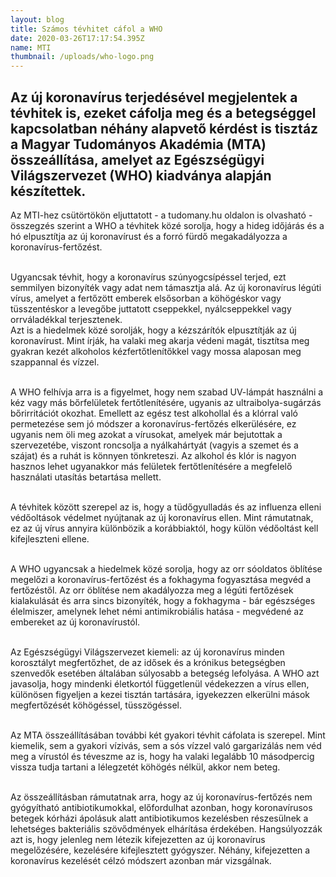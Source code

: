 ```yaml
---
layout: blog
title: Számos tévhitet cáfol a WHO
date: 2020-03-26T17:17:54.395Z
name: MTI
thumbnail: /uploads/who-logo.png
---
```

## Az új koronavírus terjedésével megjelentek a tévhitek is, ezeket cáfolja meg és a betegséggel kapcsolatban néhány alapvető kérdést is tisztáz a Magyar Tudományos Akadémia (MTA) összeállítása, amelyet az Egészségügyi Világszervezet (WHO) kiadványa alapján készítettek.

Az MTI-hez csütörtökön eljuttatott - a tudomany.hu oldalon is olvasható - összegzés szerint a WHO a tévhitek közé sorolja, hogy a hideg időjárás és a hó elpusztítja az új koronavírust és a forró fürdő megakadályozza a koronavírus-fertőzést.

\
Ugyancsak tévhit, hogy a koronavírus szúnyogcsípéssel terjed, ezt semmilyen bizonyíték vagy adat nem támasztja alá. Az új koronavírus légúti vírus, amelyet a fertőzött emberek elsősorban a köhögéskor vagy tüsszentéskor a levegőbe juttatott cseppekkel, nyálcseppekkel vagy orrváladékkal terjesztenek.\
Azt is a hiedelmek közé sorolják, hogy a kézszárítók elpusztítják az új koronavírust. Mint írják, ha valaki meg akarja védeni magát, tisztítsa meg gyakran kezét alkoholos kézfertőtlenítőkkel vagy mossa alaposan meg szappannal és vízzel.

\
A WHO felhívja arra is a figyelmet, hogy nem szabad UV-lámpát használni a kéz vagy más bőrfelületek fertőtlenítésére, ugyanis az ultraibolya-sugárzás bőrirritációt okozhat. Emellett az egész test alkohollal és a klórral való permetezése sem jó módszer a koronavírus-fertőzés elkerülésére, ez ugyanis nem öli meg azokat a vírusokat, amelyek már bejutottak a szervezetébe, viszont roncsolja a nyálkahártyát (vagyis a szemet és a szájat) és a ruhát is könnyen tönkreteszi. Az alkohol és klór is nagyon hasznos lehet ugyanakkor más felületek fertőtlenítésére a megfelelő használati utasítás betartása mellett.

\
A tévhitek között szerepel az is, hogy a tüdőgyulladás és az influenza elleni védőoltások védelmet nyújtanak az új koronavírus ellen. Mint rámutatnak, ez az új vírus annyira különbözik a korábbiaktól, hogy külön védőoltást kell kifejleszteni ellene.

\
A WHO ugyancsak a hiedelmek közé sorolja, hogy az orr sóoldatos öblítése megelőzi a koronavírus-fertőzést és a fokhagyma fogyasztása megvéd a fertőzéstől. Az orr öblítése nem akadályozza meg a légúti fertőzések kialakulását és arra sincs bizonyíték, hogy a fokhagyma - bár egészséges élelmiszer, amelynek lehet némi antimikrobiális hatása - megvédené az embereket az új koronavírustól.

\
Az Egészségügyi Világszervezet kiemeli: az új koronavírus minden korosztályt megfertőzhet, de az idősek és a krónikus betegségben szenvedők esetében általában súlyosabb a betegség lefolyása. A WHO azt javasolja, hogy mindenki életkortól függetlenül védekezzen a vírus ellen, különösen figyeljen a kezei tisztán tartására, igyekezzen elkerülni mások megfertőzését köhögéssel, tüsszögéssel.

\
Az MTA összeállításában további két gyakori tévhit cáfolata is szerepel. Mint kiemelik, sem a gyakori vízivás, sem a sós vízzel való gargarizálás nem véd meg a vírustól és téveszme az is, hogy ha valaki legalább 10 másodpercig vissza tudja tartani a lélegzetét köhögés nélkül, akkor nem beteg.

\
Az összeállításban rámutatnak arra, hogy az új koronavírus-fertőzés nem gyógyítható antibiotikumokkal, előfordulhat azonban, hogy koronavírusos betegek kórházi ápolásuk alatt antibiotikumos kezelésben részesülnek a lehetséges bakteriális szövődmények elhárítása érdekében. Hangsúlyozzák azt is, hogy jelenleg nem létezik kifejezetten az új koronavírus megelőzésére, kezelésére kifejlesztett gyógyszer. Néhány, kifejezetten a koronavírus kezelését célzó módszert azonban már vizsgálnak.